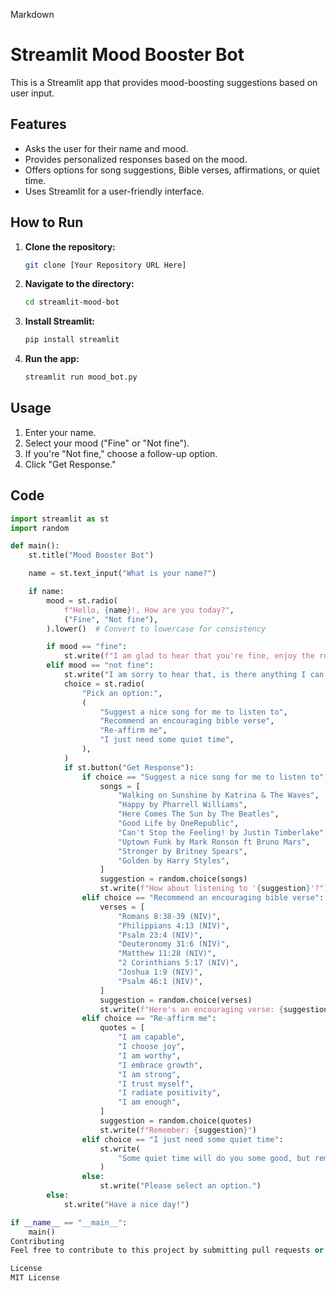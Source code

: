Markdown

# Streamlit Mood Booster Bot

This is a Streamlit app that provides mood-boosting suggestions based on user input.

## Features

* Asks the user for their name and mood.
* Provides personalized responses based on the mood.
* Offers options for song suggestions, Bible verses, affirmations, or quiet time.
* Uses Streamlit for a user-friendly interface.

## How to Run

1.  **Clone the repository:**
    ```bash
    git clone [Your Repository URL Here]
    ```
2.  **Navigate to the directory:**
    ```bash
    cd streamlit-mood-bot
    ```
3.  **Install Streamlit:**
    ```bash
    pip install streamlit
    ```
4.  **Run the app:**
    ```bash
    streamlit run mood_bot.py
    ```

## Usage

1.  Enter your name.
2.  Select your mood ("Fine" or "Not fine").
3.  If you're "Not fine," choose a follow-up option.
4.  Click "Get Response."

## Code

```python
import streamlit as st
import random

def main():
    st.title("Mood Booster Bot")

    name = st.text_input("What is your name?")

    if name:
        mood = st.radio(
            f"Hello, {name}!, How are you today?",
            ("Fine", "Not fine"),
        ).lower()  # Convert to lowercase for consistency

        if mood == "fine":
            st.write(f"I am glad to hear that you're fine, enjoy the rest of your day.")
        elif mood == "not fine":
            st.write("I am sorry to hear that, is there anything I can do to help?")
            choice = st.radio(
                "Pick an option:",
                (
                    "Suggest a nice song for me to listen to",
                    "Recommend an encouraging bible verse",
                    "Re-affirm me",
                    "I just need some quiet time",
                ),
            )
            if st.button("Get Response"):
                if choice == "Suggest a nice song for me to listen to":
                    songs = [
                        "Walking on Sunshine by Katrina & The Waves",
                        "Happy by Pharrell Williams",
                        "Here Comes The Sun by The Beatles",
                        "Good Life by OneRepublic",
                        "Can't Stop the Feeling! by Justin Timberlake",
                        "Uptown Funk by Mark Ronson ft Bruno Mars",
                        "Stronger by Britney Spears",
                        "Golden by Harry Styles",
                    ]
                    suggestion = random.choice(songs)
                    st.write(f"How about listening to '{suggestion}'?")
                elif choice == "Recommend an encouraging bible verse":
                    verses = [
                        "Romans 8:38-39 (NIV)",
                        "Philippians 4:13 (NIV)",
                        "Psalm 23:4 (NIV)",
                        "Deuteronomy 31:6 (NIV)",
                        "Matthew 11:28 (NIV)",
                        "2 Corinthians 5:17 (NIV)",
                        "Joshua 1:9 (NIV)",
                        "Psalm 46:1 (NIV)",
                    ]
                    suggestion = random.choice(verses)
                    st.write(f"Here's an encouraging verse: {suggestion}")
                elif choice == "Re-affirm me":
                    quotes = [
                        "I am capable",
                        "I choose joy",
                        "I am worthy",
                        "I embrace growth",
                        "I am strong",
                        "I trust myself",
                        "I radiate positivity",
                        "I am enough",
                    ]
                    suggestion = random.choice(quotes)
                    st.write(f"Remember: {suggestion}")
                elif choice == "I just need some quiet time":
                    st.write(
                        "Some quiet time will do you some good, but remember I am always here if you need me."
                    )
                else:
                    st.write("Please select an option.")
        else:
            st.write("Have a nice day!")

if __name__ == "__main__":
    main()
Contributing
Feel free to contribute to this project by submitting pull requests or opening issues.

License
MIT License


